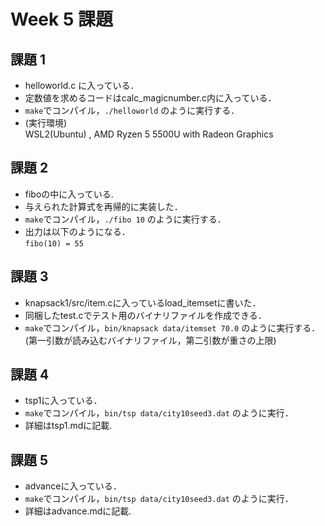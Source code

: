 # Week 5 課題

## 課題 1
- helloworld.c に入っている．
- 定数値を求めるコードはcalc_magicnumber.c内に入っている．
- `make`でコンパイル，`./helloworld` のように実行する．
- (実行環境)  
WSL2(Ubuntu) ,
AMD Ryzen 5 5500U with Radeon Graphics    

## 課題 2  
- fiboの中に入っている.
- 与えられた計算式を再帰的に実装した．
- `make`でコンパイル，`./fibo 10` のように実行する．
- 出力は以下のようになる．  
`fibo(10) = 55`

## 課題 3
- knapsack1/src/item.cに入っているload_itemsetに書いた．
- 同梱したtest.cでテスト用のバイナリファイルを作成できる．
- `make`でコンパイル，`bin/knapsack data/itemset 70.0` のように実行する．(第一引数が読み込むバイナリファイル，第二引数が重さの上限)

## 課題 4
- tsp1に入っている．
- `make`でコンパイル，`bin/tsp data/city10seed3.dat` のように実行．
- 詳細はtsp1.mdに記載.

## 課題 5
- advanceに入っている．
- `make`でコンパイル，`bin/tsp data/city10seed3.dat` のように実行．
- 詳細はadvance.mdに記載.
